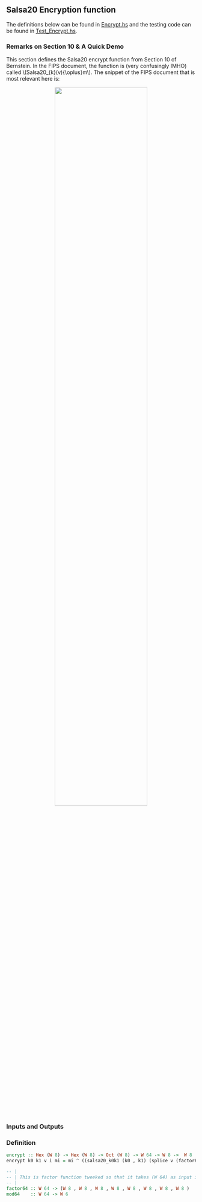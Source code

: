 ## Salsa20 Encryption function

The definitions below can be found in [Encrypt.hs](https://github.com/harrisonwl/rwcrypto/blob/main/src/salsa20/Encrypt.hs) and the testing code can be found in [Test_Encrypt.hs](https://github.com/harrisonwl/rwcrypto/blob/main/src/salsa20/Test_Encrypt.hs).

### Remarks on Section 10 & A Quick Demo

This section defines the Salsa20 encrypt function from Section 10 of Bernstein. In the FIPS document, the function is (very confusingly IMHO) called \\(Salsa20_{k}(v){\oplus}m\\). The snippet of the FIPS document that is most relevant here is:
<p align="center"><img src="./salsa20encryption.jpg"  style="height:70%; width:70%" ></p>


### Inputs and Outputs

### Definition

```haskell
encrypt :: Hex (W 8) -> Hex (W 8) -> Oct (W 8) -> W 64 -> W 8 ->  W 8
encrypt k0 k1 v i mi = mi ^ ((salsa20_k0k1 (k0 , k1) (splice v (factor64 i))) `pi64` (mod64 i))
```

```haskell
-- |
-- | This is factor function tweeked so that it takes (W 64) as input instead of Integer. 
-- |
factor64 :: W 64 -> (W 8 , W 8 , W 8 , W 8 , W 8 , W 8 , W 8 , W 8 )
mod64    :: W 64 -> W 6
```

